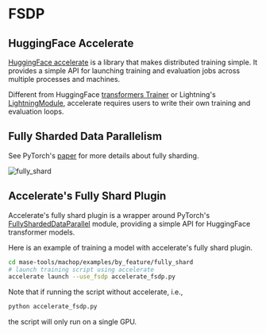 # FSDP

## HuggingFace Accelerate

[HuggingFace accelerate](https://huggingface.co/docs/accelerate/index) is a library that makes distributed training simple. It provides a simple API for launching training and evaluation jobs across multiple processes and machines.

Different from HuggingFace [transformers Trainer](https://huggingface.co/docs/transformers/main_classes/trainer) or Lightning's [LightningModule](https://lightning.ai/docs/pytorch/stable/common/lightning_module.html), accelerate requires users to write their own training and evaluation loops.

## Fully Sharded Data Parallelism

See PyTorch's [paper](https://arxiv.org/abs/2304.11277) for more details about fully sharding.

![fully_shard](https://pytorch.org/assets/images/fsdp_workflow.png)

## Accelerate's Fully Shard Plugin

Accelerate's fully shard plugin is a wrapper around PyTorch's [FullyShardedDataParallel](https://pytorch.org/tutorials/intermediate/FSDP_tutorial.html) module, providing a simple API for HuggingFace transformer models.

Here is an example of training a model with accelerate's fully shard plugin.

```bash
cd mase-tools/machop/examples/by_feature/fully_shard
# launch training script using accelerate
accelerate launch --use_fsdp accelerate_fsdp.py
```

Note that if running the script without accelerate, i.e.,

```bash
python accelerate_fsdp.py
```

the script will only run on a single GPU.
